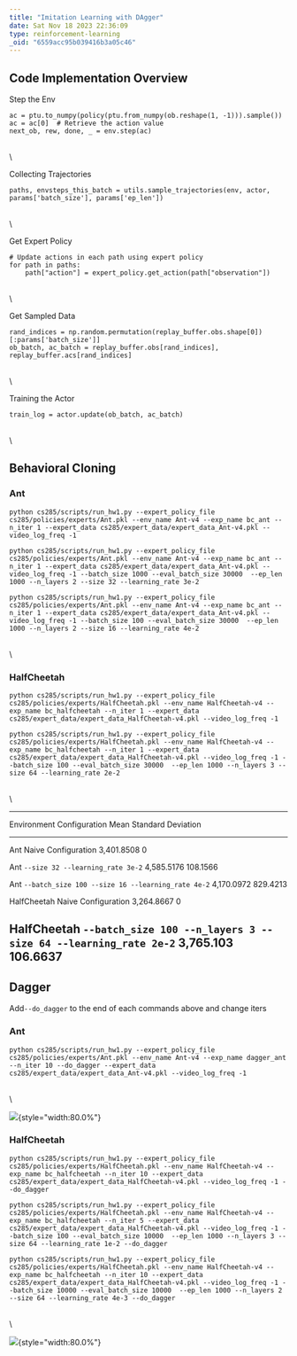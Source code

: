 ```yaml
---
title: "Imitation Learning with DAgger"
date: Sat Nov 18 2023 22:36:09
type: reinforcement-learning
_oid: "6559acc95b039416b3a05c46"
---
```

## Code Implementation Overview

Step the Env

    ac = ptu.to_numpy(policy(ptu.from_numpy(ob.reshape(1, -1))).sample())
    ac = ac[0]  # Retrieve the action value
    next_ob, rew, done, _ = env.step(ac)  

\
\

Collecting Trajectories

    paths, envsteps_this_batch = utils.sample_trajectories(env, actor, params['batch_size'], params['ep_len'])

\
\

Get Expert Policy

    # Update actions in each path using expert policy
    for path in paths:
        path["action"] = expert_policy.get_action(path["observation"])

\
\

Get Sampled Data

    rand_indices = np.random.permutation(replay_buffer.obs.shape[0])[:params['batch_size']]
    ob_batch, ac_batch = replay_buffer.obs[rand_indices], replay_buffer.acs[rand_indices]

\
\

Training the Actor

    train_log = actor.update(ob_batch, ac_batch)

\
\

## Behavioral Cloning

### Ant

    python cs285/scripts/run_hw1.py --expert_policy_file cs285/policies/experts/Ant.pkl --env_name Ant-v4 --exp_name bc_ant --n_iter 1 --expert_data cs285/expert_data/expert_data_Ant-v4.pkl --video_log_freq -1

    python cs285/scripts/run_hw1.py --expert_policy_file cs285/policies/experts/Ant.pkl --env_name Ant-v4 --exp_name bc_ant --n_iter 1 --expert_data cs285/expert_data/expert_data_Ant-v4.pkl --video_log_freq -1 --batch_size 1000 --eval_batch_size 30000  --ep_len 1000 --n_layers 2 --size 32 --learning_rate 3e-2

    python cs285/scripts/run_hw1.py --expert_policy_file cs285/policies/experts/Ant.pkl --env_name Ant-v4 --exp_name bc_ant --n_iter 1 --expert_data cs285/expert_data/expert_data_Ant-v4.pkl --video_log_freq -1 --batch_size 100 --eval_batch_size 30000  --ep_len 1000 --n_layers 2 --size 16 --learning_rate 4e-2

\
\

### HalfCheetah

    python cs285/scripts/run_hw1.py --expert_policy_file cs285/policies/experts/HalfCheetah.pkl --env_name HalfCheetah-v4 --exp_name bc_halfcheetah --n_iter 1 --expert_data cs285/expert_data/expert_data_HalfCheetah-v4.pkl --video_log_freq -1  

    python cs285/scripts/run_hw1.py --expert_policy_file cs285/policies/experts/HalfCheetah.pkl --env_name HalfCheetah-v4 --exp_name bc_halfcheetah --n_iter 1 --expert_data cs285/expert_data/expert_data_HalfCheetah-v4.pkl --video_log_freq -1 --batch_size 100 --eval_batch_size 30000  --ep_len 1000 --n_layers 3 --size 64 --learning_rate 2e-2

\
\

  ----------------------------------------------------------------------------------------------------------
  Environment   Configuration                                                    Mean         Standard
                                                                                              Deviation
  ------------- ---------------------------------------------------------------- ------------ --------------
  Ant           Naive Configuration                                              3,401.8508   0

  Ant           `--size 32 --learning_rate 3e-2`                                 4,585.5176   108.1566

  Ant           `--batch_size 100 --size 16 --learning_rate 4e-2`                4,170.0972   829.4213

  HalfCheetah   Naive Configuration                                              3,264.8667   0

  HalfCheetah   `--batch_size 100 --n_layers 3 --size 64 --learning_rate 2e-2`   3,765.103    106.6637
  ----------------------------------------------------------------------------------------------------------

## Dagger

Add`--do_dagger` to the end of each commands above and change iters

### Ant

    python cs285/scripts/run_hw1.py --expert_policy_file cs285/policies/experts/Ant.pkl --env_name Ant-v4 --exp_name dagger_ant --n_iter 10 --do_dagger --expert_data cs285/expert_data/expert_data_Ant-v4.pkl --video_log_freq -1

\
\

![](https://github.com/jimchen2/nonimportant/assets/123833550/b152941e-b730-41cc-a1c9-898813d92388){style="width:80.0%"}

### HalfCheetah

    python cs285/scripts/run_hw1.py --expert_policy_file cs285/policies/experts/HalfCheetah.pkl --env_name HalfCheetah-v4 --exp_name bc_halfcheetah --n_iter 10 --expert_data cs285/expert_data/expert_data_HalfCheetah-v4.pkl --video_log_freq -1 --do_dagger

    python cs285/scripts/run_hw1.py --expert_policy_file cs285/policies/experts/HalfCheetah.pkl --env_name HalfCheetah-v4 --exp_name bc_halfcheetah --n_iter 5 --expert_data cs285/expert_data/expert_data_HalfCheetah-v4.pkl --video_log_freq -1 --batch_size 100 --eval_batch_size 10000  --ep_len 1000 --n_layers 3 --size 64 --learning_rate 1e-2 --do_dagger

    python cs285/scripts/run_hw1.py --expert_policy_file cs285/policies/experts/HalfCheetah.pkl --env_name HalfCheetah-v4 --exp_name bc_halfcheetah --n_iter 10 --expert_data cs285/expert_data/expert_data_HalfCheetah-v4.pkl --video_log_freq -1 --batch_size 10000 --eval_batch_size 10000  --ep_len 1000 --n_layers 2 --size 64 --learning_rate 4e-3 --do_dagger

\
\

![](https://github.com/jimchen2/nonimportant/assets/123833550/581de3c1-45da-47a9-9ca1-02027142b02a){style="width:80.0%"}
